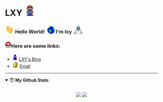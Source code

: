 # LXY <img src="https://github.com/Coding-Coder/Coding-Coder/blob/main/pics/Mario_Hello_Big.gif" width="36px">
### <img src="https://github.com/Coding-Coder/Coding-Coder/blob/main/pics/Hi.gif" width="29px"> **Hello World!** &nbsp;<img src="https://github.com/Coding-Coder/Coding-Coder/blob/main/pics/Earth.gif" width="25px"> **I'm lxy** <img src="https://github.com/Coding-Coder/Coding-Coder/blob/main/pics/Developer.gif" width="35px">

### <img alt="GIF" src="https://github.com/Coding-Coder/Coding-Coder/blob/main/pics/powerup.gif" width="20vw" />Here are some links:
- <img src="https://github.com/Coding-Coder/Coding-Coder/blob/main/pics/Rocket.gif" width="18px"> [LXY's Blog](http://www.codingcode.cn/)
- <img alt="GIF" src="https://github.com/Coding-Coder/Coding-Coder/blob/main/pics/coin.gif" width="20vw" /> [Email](mailto:aethon47@163.com)

<!-- <img align="center" src="https://github.com/Coding-Coder/Coding-Coder/blob/main/pics/eat.svg?sanitize=true" width="200" height="200"> -->

---

<details open>
 <summary> 😇 <b>My Github Stats</b>: </summary>
<br>
<p align = "center">
  <img src = "https://github-readme-stats.vercel.app/api?username=Coding-Coder&line_height=40&theme=calm&show_icons=true&hide_border=true&count_private=true">
  <img src = "https://github-readme-stats.vercel.app/api/top-langs/?username=Coding-Coder&theme=calm&hide_border=true">
</p>
</details>
